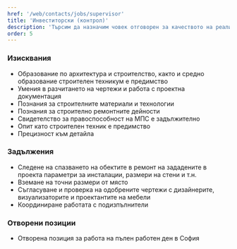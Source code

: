 ```yaml
---
href: '/web/contacts/jobs/supervisor'
title: 'Инвеститорски (контрол)'
description: 'Търсим да назначим човек отговорен за качеството на реализацията на проектите, които правим. Отговорен за проследяването на всички фази от строително ремонтните дейности, монтаж на мебели и други детайли от интериора, който извършваме. Организиран, стриктен, умеещ да разпределя времето си и да решава възникнали проблеми и въпроси. Отговорен и способен да поема отговорност и да придвижва нещата до край.'
order: 5
---
```

### Изисквания
* Образование по архитектура и строителство, както и средно образование строителен техникум е предимство
* Умения в разчитането на чертежи и работа с проектна документация 
* Познания за строителните материали и технологии 
* Познания за строително ремонтните дейности
* Свидетелство за правоспособност на МПС е задължително
* Опит като строителен техник е предимство
* Прецизност към детайла

### Задължения
* Следене на спазването на обектите в ремонт на зададените в проекта параметри за инсталации, размери на стени и т.н.
* Вземане на точни размери от място
* Съгласуване и проверка на одобрените чертежи с дизайнерите, визуализаторите и проектантите на мебели
* Координиране работата с подизпълнители

### Отворени позиции
* Отворена позиция за работа на пълен работен ден в София
